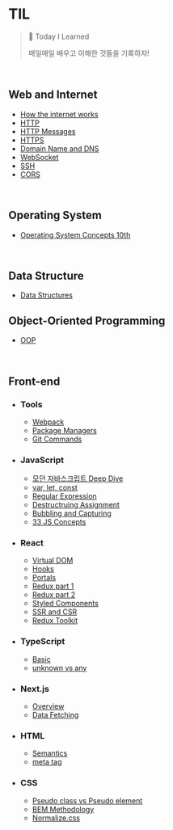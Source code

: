 # TIL

> 📝 Today I Learned
>
> 매일매일 배우고 이해한 것들을 기록하자!

<br>

## Web and Internet

- [How the internet works](https://github.com/SewookHan/TIL/blob/main/Web-and-Internet/how-the-internet-works.md)
- [HTTP](https://github.com/SewookHan/TIL/blob/main/Web-and-Internet/http.md)
- [HTTP Messages](https://github.com/SewookHan/TIL/blob/main/Web-and-Internet/http-message.md)
- [HTTPS](https://github.com/SewookHan/TIL/blob/main/Web-and-Internet/https.md)
- [Domain Name and DNS](https://github.com/SewookHan/TIL/blob/main/Web-and-Internet/domain-name-and-dns.md)
- [WebSocket](https://github.com/SewookHan/TIL/blob/main/Web-and-Internet/websocket.md)
- [SSH](https://github.com/SewookHan/TIL/blob/main/Web-and-Internet/ssh.md)
- [CORS](https://github.com/SewookHan/TIL/blob/main/Web-and-Internet/cors.md)

<br>

## Operating System

- [Operating System Concepts 10th](https://github.com/SewookHan/TIL/blob/main/Operating-System/operating-system-concepts)

<br>

## Data Structure

- [Data Structures](https://github.com/SewookHan/data-structures-and-algorithms)

## Object-Oriented Programming

- [OOP](https://github.com/ghooz1204/elegant-OOP-handling)

<br>

## Front-end

- ### **Tools**

  - [Webpack](https://github.com/SewookHan/TIL/blob/main/Tools/webpack.md)
  - [Package Managers](https://github.com/SewookHan/TIL/blob/main/Tools/package-managers.md)
  - [Git Commands](https://github.com/SewookHan/TIL/blob/main/Tools/git-commands.md)

- ### **JavaScript**

  - [모던 자바스크립트 Deep Dive](https://github.com/HelloMandu/javascript-deep-dive)
  - [var, let, const](https://github.com/SewookHan/TIL/blob/main/JavaScript/var-let-const.md)
  - [Regular Expression](https://github.com/SewookHan/TIL/blob/main/JavaScript/regular-expression.md)
  - [Destructruing Assignment](https://github.com/SewookHan/TIL/blob/main/JavaScript/destructuring.md)
  - [Bubbling and Capturing](https://github.com/SewookHan/TIL/blob/main/JavaScript/bubbling-and-capturing.md)
  - [33 JS Concepts](https://github.com/SewookHan/TIL/blob/main/JavaScript/33-js-concepts)

- ### React

  - [Virtual DOM](https://github.com/SewookHan/TIL/blob/main/React/virtual-dom.md)
  - [Hooks](https://github.com/SewookHan/TIL/blob/main/React/hooks.md)
  - [Portals](https://github.com/SewookHan/TIL/blob/main/React/portals.md)
  - [Redux part 1](https://github.com/SewookHan/TIL/blob/main/React/redux-part1.md)
  - [Redux part 2](https://github.com/SewookHan/TIL/blob/main/React/redux-part2.md)
  - [Styled Components](https://github.com/SewookHan/TIL/blob/main/React/styled-components.md)
  - [SSR and CSR](https://github.com/SewookHan/TIL/blob/main/React/ssr-and-csr.md)
  - [Redux Toolkit](https://github.com/SewookHan/TIL/blob/main/React/redux-toolkit.md)

- ### TypeScript

  - [Basic](https://github.com/SewookHan/TIL/blob/main/TypeScript/basic.md)
  - [unknown vs any](https://github.com/SewookHan/TIL/blob/main/TypeScript/https://github.com/SewookHan/TIL/blob/main/TypeScript/basic.md)

- ### Next.js

  - [Overview](https://github.com/SewookHan/TIL/blob/main/Nextjs/overview.md)
  - [Data Fetching](https://github.com/SewookHan/TIL/blob/main/Nextjs/data-fetching.md)

- ### HTML

  - [Semantics](https://github.com/SewookHan/TIL/blob/main/HTML/sementics.md)
  - [meta tag](https://github.com/SewookHan/TIL/blob/main/HTML/meta-tag.md)

- ### CSS

  - [Pseudo class vs Pseudo element](https://github.com/SewookHan/TIL/blob/main/CSS/pseudo-classes-vs-pseudo-elements.md)
  - [BEM Methodology](https://github.com/SewookHan/TIL/blob/main/CSS/bem-methodology.md)
  - [Normalize.css](https://github.com/SewookHan/TIL/blob/main/CSS/normalize-css.md)

<br>
